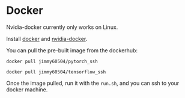 # Docker 
Nvidia-docker currently only works on Linux.

Install [docker](https://docs.docker.com/install/linux/docker-ce/ubuntu/) and [nvidia-docker](https://github.com/NVIDIA/nvidia-docker).

You can pull the pre-built image from the dockerhub:

`docker pull jimmy60504/pytorch_ssh`

`docker pull jimmy60504/tensorflow_ssh`

Once the image pulled, run it with the `run.sh`, and you can ssh to your docker machine.